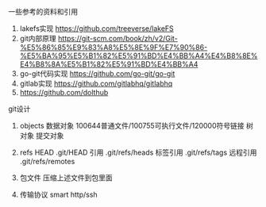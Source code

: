 一些参考的资料和引用

1. lakefs实现 https://github.com/treeverse/lakeFS
2. git内部原理 https://git-scm.com/book/zh/v2/Git-%E5%86%85%E9%83%A8%E5%8E%9F%E7%90%86-%E5%BA%95%E5%B1%82%E5%91%BD%E4%BB%A4%E4%B8%8E%E4%B8%8A%E5%B1%82%E5%91%BD%E4%BB%A4
3. go-git代码实现 https://github.com/go-git/go-git
4. gitlab实现 https://github.com/gitlabhq/gitlabhq
5. https://github.com/dolthub



git设计

1. objects 
    数据对象 100644普通文件/100755可执行文件/120000符号链接
    树对象
    提交对象

2. refs
    HEAD     .git/HEAD
    引用      .git/refs/heads
    标签引用   .git/refs/tags
    远程引用   .git/refs/remotes

3. 包文件 压缩上述文件到包里面
 
4. 传输协议 smart http/ssh